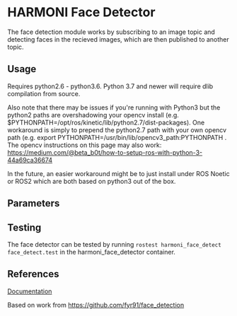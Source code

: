 # HARMONI Face Detector

The face detection module works by subscribing to an image topic and detecting faces in the recieved images, which are then published to another topic.

## Usage

Requires python2.6 - python3.6. Python 3.7 and newer will require dlib compilation from source.

Also note that there may be issues if you're running with Python3 but the python2 paths are overshadowing your opencv install (e.g. $PYTHONPATH=/opt/ros/kinetic/lib/python2.7/dist-packages). One workaround is simply to prepend the python2.7 path with your own opencv path (e.g. export PYTHONPATH=/usr/bin/lib/opencv3_path:PYTHONPATH . The opencv instructions on this page may also work: https://medium.com/@beta_b0t/how-to-setup-ros-with-python-3-44a69ca36674

In the future, an easier workaround might be to just install under ROS Noetic or ROS2 which are both based on python3 out of the box.

## Parameters
## Testing
The face detector can be tested by running `rostest harmoni_face_detect face_detect.test` in the harmoni_face_detector container.

## References
[Documentation](https://harmoni.readthedocs.io/en/latest/packages/harmoni_face_detect.html)

Based on work from https://github.com/fyr91/face_detection